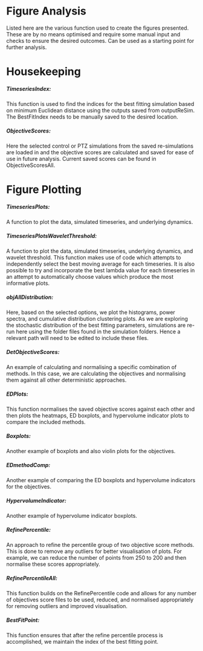 # Figure Analysis
Listed here are the various function used to create the figures presented. These are by no means optimised and require some manual input and checks to ensure the desired outcomes. Can be used as a starting point for further analysis.

# Housekeeping
##### TimeseriesIndex:
This function is used to find the indices for the best fitting simulation based on minimum Euclidean distance using the outputs saved from outputReSim. The BestFitIndex needs to be manually saved to the desired location.

##### ObjectiveScores:
Here the selected control or PTZ simulations from the saved re-simulations are loaded in and the objective scores are calculated and saved for ease of use in future analysis. Current saved scores can be found in ObjectiveScoresAll.

# Figure Plotting
##### TimeseriesPlots:
A function to plot the data, simulated timeseries, and underlying dynamics.

##### TimeseriesPlotsWaveletThreshold:
A function to plot the data, simulated timeseries, underlying dynamics, and wavelet threshold. This function makes use of code which attempts to independently select the best moving average for each timeseries. It is also possible to try and incorporate the best lambda value for each timeseries in an attempt to automatically choose values which produce the most informative plots. 

##### objAllDistribution:
Here, based on the selected options, we plot the histograms, power spectra, and cumulative distribution clustering plots. As we are exploring the stochastic distribution of the best fitting parameters, simulations are re-run here using the folder files found in the simulation folders. Hence a relevant path will need to be edited to include these files. 

##### DetObjectiveScores:
An example of calculating and normalising a specific combination of methods. In this case, we are calculating the objectives and normalising them against all other deterministic approaches. 

##### EDPlots:
This function normalises the saved objective scores against each other and then plots the heatmaps, ED boxplots, and hypervolume indicator plots to compare the included methods.

##### Boxplots:
Another example of boxplots and also violin plots for the objectives.

##### EDmethodComp:
Another example of comparing the ED boxplots and hypervolume indicators for the objectives.

##### HypervolumeIndicator:
Another example of hypervolume indicator boxplots.

##### RefinePercentile:
An approach to refine the percentile group of two objective score methods. This is done to remove any outliers for better visualisation of plots. For example, we can reduce the number of points from 250 to 200 and then normalise these scores appropriately. 

##### RefinePercentileAll:
This function builds on the RefinePercentile code and allows for any number of objectives score files to be used, reduced, and normalised appropriately for removing outliers and improved visualisation. 

##### BestFitPoint:
This function ensures that after the refine percentile process is accomplished, we maintain the index of the best fitting point. 

